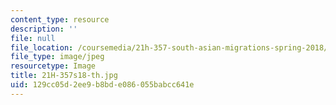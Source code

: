 ```yaml
---
content_type: resource
description: ''
file: null
file_location: /coursemedia/21h-357-south-asian-migrations-spring-2018/129cc05d2ee9b8bde086055babcc641e_21H-357s18-th.jpg
file_type: image/jpeg
resourcetype: Image
title: 21H-357s18-th.jpg
uid: 129cc05d-2ee9-b8bd-e086-055babcc641e
---
```

